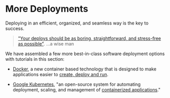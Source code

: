 # More Deployments

Deploying in an efficient, organized, and seamless way is the key to success.
>["Your deploys should be as boring, straightforward, and stress-free as possible"](https://zachholman.com/posts/deploying-software). ...a wise man

We have assembled a few more best-in-class software deployment options with tutorials in this section:

* [Docker](/chapter1/intermediate/more-deployments/docker.md), a new container based technology that is designed to make applications easier to [create, deploy and run](https://cloud.docker.com/).

* [Google Kubernetes](/chapter1/intermediate/more-deployments/kubernetes.md), "an open-source system for automating deployment, scaling, and management of [containerized applications](http://kubernetes.io/)."
